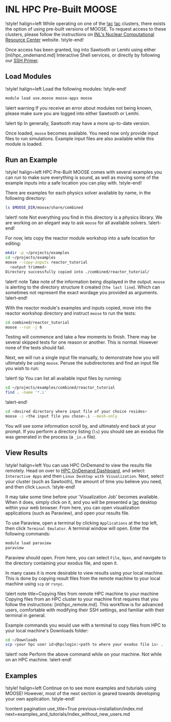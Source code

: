 # INL HPC Pre-Built MOOSE

!style! halign=left
While operating on one of the [!ac](INL) [!ac](HPC) clusters, there exists the option of using
pre-built versions of MOOSE. To request access to these clusters, please follow the instructions on
[INL's Nuclear Computational Resource Center](https://inl.gov/ncrc/) website.
!style-end!

Once access has been granted, log into Sawtooth or Lemhi using either [inl/hpc_ondemand.md]
Interactive Shell services, or directly by following our [SSH Primer](inl/hpc_remote.md).

## Load Modules

!style! halign=left
Load the following modules:
!style-end!

```bash
module load use.moose moose-apps moose
```

!alert warning
If you receive an error about modules not being known, please make sure you are logged into either
Sawtooth or Lemhi.

!alert tip
In generally, Sawtooth may have a more up-to-date version.

Once loaded, `moose` becomes available. You need now only provide input files to run simulations.
Example input files are also available while this module is loaded.

## Run an Example

!style! halign=left
HPC Pre-Built MOOSE comes with several examples you can run to make sure everything is sound, as
well as moving some of the example inputs into a safe location you can play with.
!style-end!

There are examples for each physics solver available by name, in the following directory:

```bash
ls $MOOSE_DIR/moose/share/combined
```

!alert! note
Not everything you find in this directory is a physics library. We are working on an elegant way to
ask `moose` for all available solvers.
!alert-end!

For now, lets copy the reactor module workshop into a safe location for editing:

```bash
mkdir -p ~/projects/examples
cd ~/projects/examples
moose --copy-inputs reactor_tutorial
  <output trimmed>
Directory successfully copied into ./combined/reactor_tutorial/
```

!alert! note
Take note of the information being displayed in the output. `moose` is alerting to the directory
structure it created (`the last line`). Which can sometimes not represent the exact wordage you
provided as arguments.
!alert-end!

With the reactor module's examples and inputs copied, move into the reactor workshop directory and
instruct `moose` to run the tests:

```bash
cd combined/reactor_tutorial
moose --run -j 6
```

Testing will commence and take a few moments to finish. There may be several skipped tests for one
reason or another. This is normal. However none of the tests should fail.

Next, we will run a single input file manually, to demonstrate how you will ultimately be using
`moose`. Peruse the subdirectories and find an input file you wish to run:

!alert! tip
You can list all available input files by running:

```bash
cd ~/projects/examples/combined/reactor_tutorial
find . -name '*.i'
```

!alert-end!

```bash
cd <desired directory where input file of your choice resides>
moose -i <the input file you chose>.i --mesh-only
```

You will see some information scroll by, and ultimately end back at your prompt. If you perform a
directory listing (`ls`) you should see an exodus file was generated in the process (a `_in.e`
file).

## View Results

!style! halign=left
You can use HPC OnDemand to view the results file remotely. Head on over to
[HPC OnDemand Dashboard](https://hpcondemand.inl.gov/pun/sys/dashboard), and select:
`Interactive Apps` and then `Linux Desktop with Visualization`. Next, select your cluster (such as
Sawtooth), the amount of time you believe you need, and then click `Launch`.
!style-end!

It may take some time before your 'Visualization Job' becomes available. When it does, simply click
on it, and you will be presented a [!ac](GUI) desktop within your web browser. From here, you can
open visualization applications (such as Paraview), and open your results file.

To use Paraview, open a terminal by clicking `Applications` at the top left, then click
`Terminal Emulator`. A terminal window will open. Enter the following commands:

```bash
module load paraview
paraview
```

Paraview should open. From here, you can select `File`, `Open`, and navigate to the directory
containing your exodus file, and open it.

In many cases it is more desirable to view results using your local machine. This is done by copying
result files from the remote machine to your local machine using `scp` or `rsnyc`.

!alert note title=Copying files from remote HPC machine to your machine
Copying files from an HPC cluster to your machine first requires that you follow the instructions:
[inl/hpc_remote.md]. This workflow is for advanced users, comfortable with modifying their SSH
settings, and familiar with their terminal in general.

Example commands you would use with a terminal to copy files from HPC to your local machine's
Downloads folder:

```bash
cd ~/Downloads
scp <your hpc user id>@hpclogin:<path to where your exodus file is> .
```

!alert! note
Perform the above command while on your machine. Not while on an HPC machine.
!alert-end!

## Examples

!style! halign=left
Continue on to see more examples and tuturials using MOOSE! However, most of the next section is
geared towards developing your own application.
!style-end!

!content pagination use_title=True
                    previous=installation/index.md
                    next=examples_and_tutorials/index_without_new_users.md
